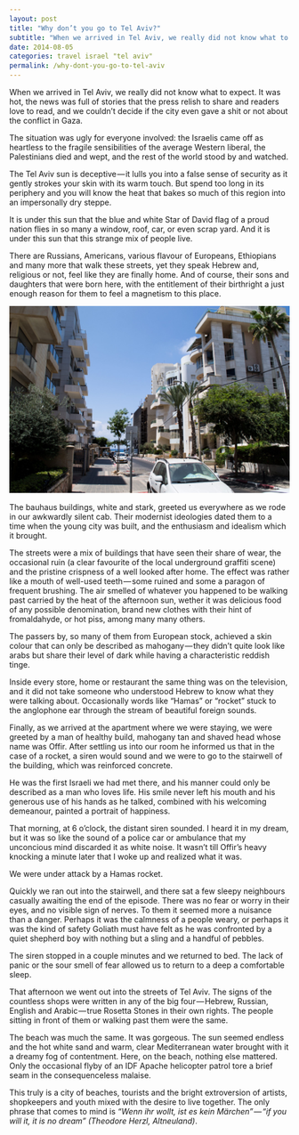 ```yaml
---
layout: post
title: "Why don’t you go to Tel Aviv?"
subtitle: "When we arrived in Tel Aviv, we really did not know what to expect. It was hot, the news was full of stories that the press relish to share..."
date: 2014-08-05
categories: travel israel "tel aviv"
permalink: /why-dont-you-go-to-tel-aviv
---
```

When we arrived in Tel Aviv, we really did not know what to expect. It was hot, the news was full of stories that the press relish to share and readers love to read, and we couldn’t decide if the city even gave a shit or not about the conflict in Gaza.

The situation was ugly for everyone involved: the Israelis came off as heartless to the fragile sensibilities of the average Western liberal, the Palestinians died and wept, and the rest of the world stood by and watched.

The Tel Aviv sun is deceptive — it lulls you into a false sense of security as it gently strokes your skin with its warm touch. But spend too long in its periphery and you will know the heat that bakes so much of this region into an impersonally dry steppe.

It is under this sun that the blue and white Star of David flag of a proud nation flies in so many a window, roof, car, or even scrap yard. And it is under this sun that this strange mix of people live.

There are Russians, Americans, various flavour of Europeans, Ethiopians and many more that walk these streets, yet they speak Hebrew and, religious or not, feel like they are finally home. And of course, their sons and daughters that were born here, with the entitlement of their birthright a just enough reason for them to feel a magnetism to this place.

![street going to the beach](/assets/images/2014-08-05/02.jpg)

The bauhaus buildings, white and stark, greeted us everywhere as we rode in our awkwardly silent cab. Their modernist ideologies dated them to a time when the young city was built, and the enthusiasm and idealism which it brought.

The streets were a mix of buildings that have seen their share of wear, the occasional ruin (a clear favourite of the local underground graffiti scene) and the pristine crispness of a well looked after home. The effect was rather like a mouth of well-used teeth — some ruined and some a paragon of frequent brushing. The air smelled of whatever you happened to be walking past carried by the heat of the afternoon sun, wether it was delicious food of any possible denomination, brand new clothes with their hint of fromaldahyde, or hot piss, among many many others.

The passers by, so many of them from European stock, achieved a skin colour that can only be described as mahogany — they didn’t quite look like arabs but share their level of dark while having a characteristic reddish tinge.

Inside every store, home or restaurant the same thing was on the television, and it did not take someone who understood Hebrew to know what they were talking about. Occasionally words like “Hamas” or “rocket” stuck to the anglophone ear through the stream of beautiful foreign sounds.

Finally, as we arrived at the apartment where we were staying, we were greeted by a man of healthy build, mahogany tan and shaved head whose name was Offir. After settling us into our room he informed us that in the case of a rocket, a siren would sound and we were to go to the stairwell of the building, which was reinforced concrete.

He was the first Israeli we had met there, and his manner could only be described as a man who loves life. His smile never left his mouth and his generous use of his hands as he talked, combined with his welcoming demeanour, painted a portrait of happiness.

That morning, at 6 o’clock, the distant siren sounded. I heard it in my dream, but it was so like the sound of a police car or ambulance that my unconcious mind discarded it as white noise. It wasn’t till Offir’s heavy knocking a minute later that I woke up and realized what it was.

We were under attack by a Hamas rocket.

Quickly we ran out into the stairwell, and there sat a few sleepy neighbours casually awaiting the end of the episode. There was no fear or worry in their eyes, and no visible sign of nerves. To them it seemed more a nuisance than a danger. Perhaps it was the calmness of a people weary, or perhaps it was the kind of safety Goliath must have felt as he was confronted by a quiet shepherd boy with nothing but a sling and a handful of pebbles.

The siren stopped in a couple minutes and we returned to bed. The lack of panic or the sour smell of fear allowed us to return to a deep a comfortable sleep.

That afternoon we went out into the streets of Tel Aviv. The signs of the countless shops were written in any of the big four — Hebrew, Russian, English and Arabic — true Rosetta Stones in their own rights. The people sitting in front of them or walking past them were the same.

The beach was much the same. It was gorgeous. The sun seemed endless and the hot white sand and warm, clear Mediterranean water brought with it a dreamy fog of contentment. Here, on the beach, nothing else mattered. Only the occasional flyby of an IDF Apache helicopter patrol tore a brief seam in the consequenceless malaise.

This truly is a city of beaches, tourists and the bright extroversion of artists, shopkeepers and youth mixed with the desire to live together. The only phrase that comes to mind is _“Wenn ihr wollt, ist es kein Märchen” — “if you will it, it is no dream” (Theodore Herzl, Altneuland)_.
